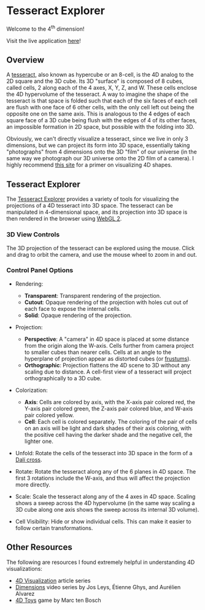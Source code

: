 # Tesseract Explorer

Welcome to the 4<sup>th</sup> dimension! 

Visit the live application [here](https://tsherif.github.io/tesseract-explorer/)!

## Overview

A [tesseract](https://en.wikipedia.org/wiki/Tesseract), also known as hypercube or an 8-cell, is the 4D analog to the 2D square and the 3D cube. Its 3D "surface" is composed of 8 cubes, called cells, 2 along each of the 4 axes, X, Y, Z, and W. These cells enclose the 4D hypervolume of the tesseract. A way to imagine the shape of the tesseract is that space is folded such that each of the six faces of each cell are flush with one face of 6 other cells, with the only cell left out being the opposite one on the same axis. This is analogous to the 4 edges of each square face of a 3D cube being flush with the edges of 4 of its other faces, an impossible formation in 2D space, but possible with the folding into 3D.

Obviously, we can't directly visualize a tesseract, since we live in only 3 dimensions, but we can project its form into 3D space, essentially taking "photographs" from 4 dimensions onto the 3D "film" of our universe (in the same way we photograph our 3D universe onto the 2D film of a camera). I highly recommend [this site](http://eusebeia.dyndns.org/4d/vis/vis) for a primer on visualizing 4D shapes.


## Tesseract Explorer

The [Tesseract Explorer](https://tsherif.github.io/tesseract-explorer/) provides a variety of tools for visualizing the projections of a 4D tesseract into 3D space. The tesseract can be manipulated in 4-dimensional space, and its projection into 3D space is then rendered in the browser using [WebGL 2](https://get.webgl.org/webgl2/).

### 3D View Controls

The 3D projection of the tesseract can be explored using the mouse. Click and drag to orbit the camera, and use the mouse wheel to zoom in and out.

### Control Panel Options

- Rendering:
    - **Transparent**: Transparent rendering of the projection.
    - **Cutout**: Opaque rendering of the projection with holes cut out of each face to expose the internal cells.
    - **Solid**: Opaque rendering of the projection. 

- Projection:
    - **Perspective**: A "camera" in 4D space is placed at some distance from the origin along the W-axis. Cells further from camera project to smaller cubes than nearer cells. Cells at an angle to the hyperplane of projection appear as distorted cubes (or [frustums](https://en.wikipedia.org/wiki/Frustum)).
    - **Orthographic**: Projection flattens the 4D scene to 3D without any scaling due to distance. A cell-first view of a tesseract will project orthographically to a 3D cube.

- Colorization:
    - **Axis**: Cells are colored by axis, with the X-axis pair colored red, the Y-axis pair colored green, the Z-axis pair colored blue, and W-axis pair colored yellow.
    - **Cell**: Each cell is colored separately. The coloring of the pair of cells on an axis will be light and dark shades of their axis coloring, with the positive cell having the darker shade and the negative cell, the lighter one.

- Unfold: Rotate the cells of the tesseract into 3D space in the form of a [Dalí cross](https://en.wikipedia.org/wiki/Polycube#Octacubes_and_hypercube_unfoldings).

- Rotate: Rotate the tesseract along any of the 6 planes in 4D space. The first 3 rotations include the W-axis, and thus will affect the projection more directly.

- Scale: Scale the tesseract along any of the 4 axes in 4D space. Scaling shows a sweep across the 4D hypervolume (in the same way scaling a 3D cube along one axis shows the sweep across its internal 3D volume).

- Cell Visibility: Hide or show individual cells. This can make it easier to follow certain transformations.

## Other Resources

The following are resources I found extremely helpful in understanding 4D visualizations:

- [4D Visualization](http://eusebeia.dyndns.org/4d/vis/vis) article series
- [Dimensions](https://www.youtube.com/playlist?list=PL3C690048E1531DC7) video series by Jos Leys, Étienne Ghys, and Aurélien Alvarez
- [4D Toys](https://4dtoys.com/) game by Marc ten Bosch
